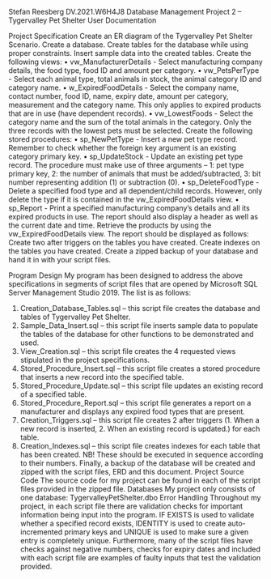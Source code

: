 Stefan Reesberg
DV.2021.W6H4J8
Database Management Project 2 – Tygervalley Pet Shelter
User Documentation

Project Specification
Create an ER diagram of the Tygervalley Pet Shelter Scenario.
Create a database.
Create tables for the database while using proper constraints.
Insert sample data into the created tables.
Create the following views:
•	vw_ManufacturerDetails - Select manufacturing company details, the food type, food ID and amount per category.
•	vw_PetsPerType - Select each animal type, total animals in stock, the animal category ID and category name.
•	w_ExpiredFoodDetails - Select the company name, contact number, food ID, name, expiry date, amount per category, measurement and the category name. This only applies to expired products that are in use (have dependent records).
•	vw_LowestFoods - Select the category name and the sum of the total animals in the category. Only the three records with the lowest pets must be selected.
Create the following stored procedures: 
•	sp_NewPetType - Insert a new pet type record. Remember to check whether the foreign key argument is an existing category primary key. 
•	sp_UpdateStock - Update an existing pet type record. The procedure must make use of three arguments – 1: pet type primary key, 2: the number of animals that must be added/subtracted, 3: bit number representing addition (1) or subtraction (0).
•	sp_DeleteFoodType - Delete a specified food type and all dependent/child records. However, only delete the type if it is contained in the vw_ExpiredFoodDetails view. 
•	sp_Report - Print a specified manufacturing company’s details and all its expired products in use. The report should also display a header as well as the current date and time. Retrieve the products by using the vw_ExpiredFoodDetails view. The report should be displayed as follows:
Create two after triggers on the tables you have created.
Create indexes on the tables you have created.
Create a zipped backup of your database and hand it in with your script files.


Program Design
My program has been designed to address the above specifications in segments of script files that are opened by Microsoft SQL Server Management Studio 2019. The list is as follows:
1.	Creation_Database_Tables.sql – this script file creates the database and tables of Tygervalley Pet Shelter.
2.	Sample_Data_Insert.sql – this script file inserts sample data to populate the tables of the database for other functions to be demonstrated and used.
3.	View_Creation.sql – this script file creates the 4 requested views stipulated in the project specifications.
4.	Stored_Procedure_Insert.sql – this script file creates a stored procedure that inserts a new record into the specified table.
5.	Stored_Procedure_Update.sql – this script file updates an existing record of a specified table.
6.	Stored_Procedure_Report.sql – this script file generates a report on a manufacturer and displays any expired food types that are present.
7.	Creation_Triggers.sql – this script file creates 2 after triggers (1. When a new record is inserted, 2. When an existing record is updated.) for each table.
8.	Creation_Indexes.sql – this script file creates indexes for each table that has been created.
NB! These should be executed in sequence according to their numbers.
Finally, a backup of the database will be created and zipped with the script files, ERD and this document.
Project Source Code
The source code for my project can be found in each of the script files provided in the zipped file.
Databases
My project only consists of one database: TygervalleyPetShelter.dbo
Error Handling
Throughout my project, in each script file there are validation checks for important information being input into the program. IF EXISTS is used to validate whether a specified record exists, IDENTITY is used to create auto-incremented primary keys and UNIQUE is used to make sure a given entry is completely unique.
Furthermore, many of the script files have checks against negative numbers, checks for expiry dates and included with each script file are examples of faulty inputs that test the validation provided.


